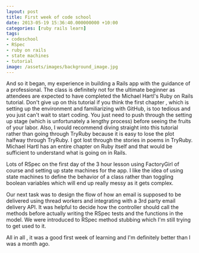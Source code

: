 ```yaml
---
layout: post
title: First week of code school
date: 2013-05-19 15:36:40.000000000 +10:00
categories: [ruby rails learn]
tags:
- codeschool
- RSpec
- ruby on rails
- state machines
- tutorial
image: /assets/images/background_image.jpg
---
```


And so it began, my experience in building a Rails app with the guidance of a professional. The class is definitely not for the ultimate beginner as attendees are expected to have completed the Michael Hartl's Ruby on Rails tutorial. Don't give up on this tutorial if you think the first chapter , which is setting up the environment and familiarizing with GitHub, is too tedious and you just can't wait to start coding. You just need to push through the setting up stage (which is unfortunately a lengthy process) before seeing the fruits of your labor. Also, I would recommend diving straight into this tutorial rather than going through TryRuby because it is easy to lose the plot halfway through TryRuby. I got lost through the stories in poems in TryRuby. Michael Hartl has an entire chapter on Ruby itself and that would be sufficient to understand what is going on in Rails.

Lots of RSpec on the first day of the 3 hour lesson using FactoryGirl of course and setting up state machines for the app. I like the idea of using state machines to define the behavior of a class rather than toggling boolean variables which will end up really messy as it gets complex. 

Our next task was to design the flow of how an email is supposed to be delivered using thread workers and integrating with a 3rd party email delivery API. It was helpful to decide how the controller should call the methods before actually writing the RSpec tests and the functions in the model. We were introduced to RSpec method stubbing which I'm still trying to get used to it.

All in all , it was a good first week of learning and I'm definitely better than I was a month ago.   
